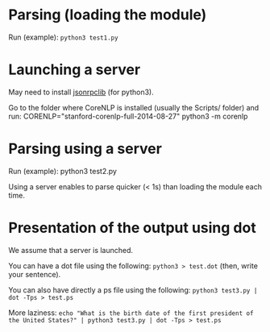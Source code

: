 
Parsing (loading the module)
============================

Run (example):
  `python3 test1.py`

Launching a server
==================

May need to install [jsonrpclib](https://github.com/tcalmant/jsonrpclib) (for python3).

Go to the folder where CoreNLP is installed (usually the Scripts/ folder)
and run:
  CORENLP="stanford-corenlp-full-2014-08-27" python3 -m corenlp
     
Parsing using a server
======================

Run (example):
  python3 test2.py
  
Using a server enables to parse quicker (< 1s) than loading the module each time.


Presentation of the output using dot
==========================

We assume that a server is launched.

You can have a dot file using the following: `python3 > test.dot` (then, write
your sentence).

You can also have directly a ps file using the following: `python3 test3.py | dot -Tps > test.ps`

More laziness: `echo "What is the birth date of the first president of the United States?" | python3 test3.py | dot -Tps > test.ps`
